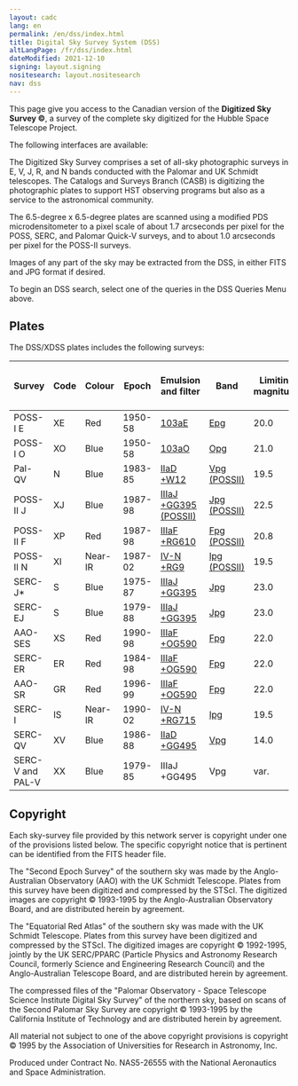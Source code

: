 ```yaml
---
layout: cadc
lang: en
permalink: /en/dss/index.html
title: Digital Sky Survey System (DSS)
altLangPage: /fr/dss/index.html
dateModified: 2021-12-10
signing: layout.signing
nositesearch: layout.nositesearch
nav: dss
---
```

<p>This page give you access to the Canadian version of the <b>Digitized Sky Survey &copy;</b>,
a survey of the complete sky digitized for the Hubble Space Telescope Project.</p>
<p> The following interfaces are available:</p>
<p>
The Digitized Sky Survey comprises a set of all-sky photographic surveys
in E, V, J, R, and N bands conducted with the Palomar and UK Schmidt
telescopes. The Catalogs and Surveys Branch (CASB)  is digitizing the
photographic plates to support HST observing programs but also as a
service to the astronomical community.</p>
<p>
The 6.5-degree x 6.5-degree plates are scanned using a modified PDS
microdensitometer to a pixel scale of about 1.7 arcseconds per pixel for
the POSS, SERC, and Palomar Quick-V surveys, and to about 1.0 arcseconds
per pixel for the POSS-II surveys.</p>
<p>Images of any part of the sky may be extracted from the DSS, in either FITS and JPG format if desired.</p> 
<p> To begin an DSS search, select one of the queries in the DSS Queries Menu above.  </p>
<h2>Plates</h2>
<p>The DSS/XDSS plates includes the following surveys:</p>

<table class="table small">
<thead>
<tr>
<th id='a'>Survey</th>
<th id='b'>Code</th>
<th id='c'>Colour</th>
<th id='d'>Epoch</th>
<th id='e'>Emulsion and filter</th>
<th id='f'>Band</th>
<th id='g'>Limiting magnitude</th>
<th id='h'>Declination range</th>
<th id='i'>Number of plates</th>
<th id='j'>pixels</th>
<th id='k'>GSC (1 or 2)</th>
<th id='l'>DSS (1 or 2)</th>
<th id='m'>Copyright</th>
</tr>
</thead>
<tr>
<td headers='a'>POSS-I E   </td>
<td headers='b'>XE </td>
<td headers='c'> Red </td>
<td headers='d'>1950-58 </td>
<td headers='e'><a href="/static/files/dss/TransmissionCurves/POSSI-E-103aE-plexi.jpg" target="filterpage">103aE</a> </td>
<td headers='f'><a href="/static/files/dss/TransmissionCurves/POSSI-E-103aE-plexi.txt" target="filterpage">Epg</a> </td>
<td headers='g'>20.0   </td>
<td headers='h'>+90:-30   </td>
<td headers='i'>936 </td>
<td headers='j'>1.0/1.7&quot;   </td>
<td headers='k'>2 </td>
<td headers='l'>1 </td>
<td headers='m'>STScI</td>
</tr>
<tr>
<td headers='a'>POSS-I O </td>
<td headers='b'>XO </td>
<td headers='c'>Blue</td>
<td headers='d'>1950-58 </td>
<td headers='e'><a href="/static/files/dss/TransmissionCurves/POSSI-O-103aO-clear.jpg" target="filterpage">103aO</a> </td>
<td headers='f'><a href="/static/files/dss/TransmissionCurves/POSSI-O-103aO-clear.txt" target="filterpage">Opg</a> </td>
<td headers='g'> 21.0 </td>
<td headers='h'>+90:-30 </td>
<td headers='i'>936 </td>
<td headers='j'>1.0&quot; </td>
<td headers='k'>2 </td>
<td headers='l'>2 </td>
<td headers='m'>STScI</td>
</tr>
<tr>
<td headers='a'>Pal-QV </td>
<td headers='b'>N </td>
<td headers='c'>Blue</td>
<td headers='d'>1983-85 </td>
<td headers='e'><a href="/static/files/dss/TransmissionCurves/POSS-V-IIaD-W12.jpg" target="filterpage">IIaD +W12</a> </td>
<td headers='f'><a href="/static/files/dss/TransmissionCurves/POSS-V-IIaD-W12.txt" target="filterpage">Vpg (POSSII)</a> </td>
<td headers='g'>19.5 </td>
<td headers='h'>+90:+06 </td>
<td headers='i'>611 </td>
<td headers='j'>1.7&quot; </td>
<td headers='k'>1+2 </td>
<td headers='l'>2 </td>
<td headers='m'>STScI</td>
</tr>
<tr>
<td headers='a'>POSS-II J </td>
<td headers='b'>XJ </td>
<td headers='c'>Blue</td>
<td headers='d'>1987-98 </td>
<td headers='e'><a href="/static/files/dss/TransmissionCurves/POSSII-J-IIIaJ-GG395.jpg" target="filterpage">IIIaJ +GG395 (POSSII)</a> </td>
<td headers='f'><a href="/static/files/dss/TransmissionCurves/POSSII-J-IIIaJ-GG395.txt" target="filterpage">Jpg (POSSII)</a> </td>
<td headers='g'>22.5 </td>
<td headers='h'>+90:+00 </td>
<td headers='i'>897 </td>
<td headers='j'>1.0&quot; </td>
<td headers='k'>2 </td>
<td headers='l'>2 </td>
<td headers='m'>Caltech</td>
</tr>
<tr>
<td headers='a'>POSS-II F </td>
<td headers='b'>XP </td>
<td headers='c'>Red</td>
<td headers='d'>1987-98 </td>
<td headers='e'><a href="/static/files/dss/TransmissionCurves/POSSII-F-IIIaF-RG610.jpg" target="filterpage">IIIaF +RG610</a> </td>
<td headers='f'><a href="/static/files/dss/TransmissionCurves/POSSII-F-IIIaF-RG610.txt" target="filterpage">Fpg (POSSII)</a> </td>
<td headers='g'>20.8 </td>
<td headers='h'>+90:+00 </td>
<td headers='i'>897 </td>
<td headers='j'>1.0&quot; </td>
<td headers='k'>2 </td>
<td headers='l'>2 </td>
<td headers='m'>Caltech</td>
</tr>
<tr>
<td headers='a'>POSS-II N </td>
<td headers='b'>XI </td>
<td headers='c'>Near-IR</td>
<td headers='d'>1987-02 </td>
<td headers='e'><a href="/static/files/dss/TransmissionCurves/POSSII-N-IVN-RG9.jpg" target="filterpage">IV-N +RG9</a> </td>
<td headers='f'><a href="/static/files/dss/TransmissionCurves/POSSII-N-IVN-RG9.txt" target="filterpage">Ipg (POSSII)</a> </td>
<td headers='g'>19.5 </td>
<td headers='h'>+90:+00 </td>
<td headers='i'>890 </td>
<td headers='j'>1.0&quot; </td>
<td headers='k'>2 </td>
<td headers='l'>2 </td>
<td headers='m'>Caltech</td>
</tr>
<tr>
<td headers='a'>SERC-J* </td>
<td headers='b'>S </td>
<td headers='c'>Blue</td>
<td headers='d'>1975-87 </td>
<td headers='e'><a href="/static/files/dss/TransmissionCurves/UKSTU-J-IIIaJ-GG395.jpg" target="filterpage">IIIaJ +GG395</a> </td>
<td headers='f'><a href="/static/files/dss/TransmissionCurves/UKSTU-J-IIIaJ-GG395.txt" target="filterpage">Jpg</a> </td>
<td headers='g'>23.0 </td>
<td headers='h'>-20:-90 </td>
<td headers='i'>606 </td>
<td headers='j'>1.7&quot; </td>
<td headers='k'>1+2 </td>
<td headers='l'>1 </td>
<td headers='m'>ROE</td>
</tr>
<tr>
<td headers='a'>SERC-EJ </td>
<td headers='b'>S </td>
<td headers='c'>Blue</td>
<td headers='d'>1979-88 </td>
<td headers='e'><a href="/static/files/dss/TransmissionCurves/UKSTU-J-IIIaJ-GG395.jpg" target="filterpage">IIIaJ +GG395</a> </td>
<td headers='f'><a href="/static/files/dss/TransmissionCurves/UKSTU-J-IIIaJ-GG395.txt" target="filterpage">Jpg</a> </td>
<td headers='g'>23.0 </td>
<td headers='h'>-00:-15 </td>
<td headers='i'>288 </td>
<td headers='j'>1.7&quot; </td>
<td headers='k'>1+2 </td>
<td headers='l'>1 </td>
<td headers='m'>ROE</td>
</tr>
<tr>
<td headers='a'>AAO-SES </td>
<td headers='b'>XS </td>
<td headers='c'>Red</td>
<td headers='d'>1990-98 </td>
<td headers='e'><a href="/static/files/dss/TransmissionCurves/UKSTU-R-IIIaF-OG590.jpg" target="filterpage">IIIaF +OG590</a> </td>
<td headers='f'><a href="/static/files/dss/TransmissionCurves/UKSTU-R-IIIaF-OG590.txt" target="filterpage">Fpg</a> </td>
<td headers='g'>22.0 </td>
<td headers='h'>-20:-90 </td>
<td headers='i'>606 </td>
<td headers='j'>1.0&quot; </td>
<td headers='k'>2 </td>
<td headers='l'>2 </td>
<td headers='m'>AAO</td>
</tr>
<tr>
<td headers='a'>SERC-ER </td>
<td headers='b'>ER </td>
<td headers='c'>Red</td>
<td headers='d'>1984-98 </td>
<td headers='e'><a href="/static/files/dss/TransmissionCurves/UKSTU-R-IIIaF-OG590.jpg" target="filterpage">IIIaF +OG590</a> </td>
<td headers='f'><a href="/static/files/dss/TransmissionCurves/UKSTU-R-IIIaF-OG590.txt" target="filterpage">Fpg</a> </td>
<td headers='g'>22.0 </td>
<td headers='h'>-00:-15 </td>
<td headers='i'>288 </td>
<td headers='j'>1.0&quot; </td>
<td headers='k'>2 </td>
<td headers='l'>2 </td>
<td headers='m'>AAO/ROE</td>
</tr>
<tr>
<td headers='a'>AAO-SR </td>
<td headers='b'>GR </td>
<td headers='c'>Red</td>
<td headers='d'>1996-99 </td>
<td headers='e'><a href="/static/files/dss/TransmissionCurves/UKSTU-R-IIIaF-OG590.jpg" target="filterpage">IIIaF +OG590</a> </td>
<td headers='f'><a href="/static/files/dss/TransmissionCurves/UKSTU-R-IIIaF-OG590.txt" target="filterpage">Fpg</a> </td>
<td headers='g'>22.0 </td>
<td headers='h'>S.Gal.plane </td>
<td headers='i'>116 </td>
<td headers='j'>1.0&quot; </td>
<td headers='k'>2 </td>
<td headers='l'>2 </td>
<td headers='m'>AAO </td>
</tr>
<tr>
<td headers='a'>SERC-I </td>
<td headers='b'>IS </td>
<td headers='c'>Near-IR</td>
<td headers='d'>1990-02 </td>
<td headers='e'><a href="/static/files/dss/TransmissionCurves/UKSTU-I-IVN-RG715.jpg" target="filterpage">IV-N +RG715</a> </td>
<td headers='f'><a href="/static/files/dss/TransmissionCurves/UKSTU-I-IVN-RG715.txt" target="filterpage">Ipg</a> </td>
<td headers='g'>19.5 </td>
<td headers='h'>-00:-90 </td>
<td headers='i'>894 </td>
<td headers='j'>1.0&quot; </td>
<td headers='k'>2 </td>
<td headers='l'>2 </td>
<td headers='m'>AAO </td>
</tr>
<tr>
<td headers='a'>SERC-QV </td>
<td headers='b'>XV </td>
<td headers='c'>Blue</td>
<td headers='d'>1986-88 </td>
<td headers='e'><a href="/static/files/dss/TransmissionCurves/UKSTU-V-IIaD-GG495.jpg" target="filterpage">IIaD +GG495</a> </td>
<td headers='f'><a href="/static/files/dss/TransmissionCurves/UKSTU-V-IIaD-GG495.txt" target="filterpage">Vpg</a> </td>
<td headers='g'>14.0 </td>
<td headers='h'>S.Gal.plane </td>
<td headers='i'>94 </td>
<td headers='j'>1.0/1.7&quot; </td>
<td headers='k'>1+2 </td>
<td headers='l'>1 </td>
<td headers='m'>ROE </td>
</tr>
<tr>
<td headers='a'>SERC-V and PAL-V </td>
<td headers='b'>XX </td>
<td headers='c'>Blue</td>
<td headers='d'>1979-85 </td>
<td headers='e'>IIIaJ +GG495  </td>
<td headers='f'>Vpg</td>
<td headers='g'>var. </td>
<td headers='h'>M31, LMC,SMC </td>
<td headers='i'>4 </td>
<td headers='j'>1.7&quot; </td>
<td headers='k'>1+2 </td>
<td headers='l'>1 </td>
<td headers='m'>STScI/ROE </td>
</tr>
</table>
<h2>Copyright</h2>
<p>
Each sky-survey file provided by this network server is copyright under
one of the provisions listed below. The specific copyright notice that
is pertinent can be identified from the FITS header file. </p>
<p>
The "Second Epoch Survey" of the southern sky was made by the
Anglo-Australian Observatory (AAO) with the UK Schmidt Telescope. Plates
from this survey have been digitized and compressed by the STScI. The
digitized images are copyright &copy; 1993-1995 by the Anglo-Australian
Observatory Board, and are distributed herein by agreement.</p>
<p>
The "Equatorial Red Atlas" of the southern sky was made with the UK
Schmidt Telescope. Plates from this survey have been digitized and
compressed by the STScI. The digitized images are copyright &copy; 1992-1995,
jointly by the UK SERC/PPARC (Particle Physics and Astronomy Research
Council, formerly Science and Engineering Research Council) and the
Anglo-Australian Telescope Board, and are distributed herein by agreement.</p>
<p>
The compressed files of the "Palomar Observatory - Space Telescope Science
Institute Digital Sky Survey" of the northern sky, based on scans of the
Second Palomar Sky Survey are copyright &copy; 1993-1995 by the California
Institute of Technology and are distributed herein by agreement.</p>
<p>
All material not subject to one of the above copyright provisions is
copyright &copy; 1995 by the Association of Universities for Research in
Astronomy, Inc.</p>
<p>
Produced under Contract No. NAS5-26555 with the National Aeronautics
and Space Administration.</p>